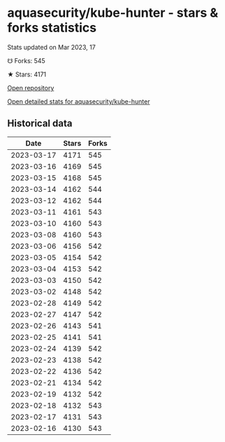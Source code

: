 # aquasecurity/kube-hunter - stars & forks statistics

Stats updated on Mar 2023, 17

☋ Forks: 545

★ Stars: 4171

[Open repository](https://github.com/aquasecurity/kube-hunter)

[Open detailed stats for aquasecurity/kube-hunter](https://reviewgithub.com/rep/aquasecurity/kube-hunter)

## Historical data
| Date | Stars | Forks |
|------|-------|-------|
| 2023-03-17 | 4171 | 545 | 
| 2023-03-16 | 4169 | 545 | 
| 2023-03-15 | 4168 | 545 | 
| 2023-03-14 | 4162 | 544 | 
| 2023-03-12 | 4162 | 544 | 
| 2023-03-11 | 4161 | 543 | 
| 2023-03-10 | 4160 | 543 | 
| 2023-03-08 | 4160 | 543 | 
| 2023-03-06 | 4156 | 542 | 
| 2023-03-05 | 4154 | 542 | 
| 2023-03-04 | 4153 | 542 | 
| 2023-03-03 | 4150 | 542 | 
| 2023-03-02 | 4148 | 542 | 
| 2023-02-28 | 4149 | 542 | 
| 2023-02-27 | 4147 | 542 | 
| 2023-02-26 | 4143 | 541 | 
| 2023-02-25 | 4141 | 541 | 
| 2023-02-24 | 4139 | 542 | 
| 2023-02-23 | 4138 | 542 | 
| 2023-02-22 | 4136 | 542 | 
| 2023-02-21 | 4134 | 542 | 
| 2023-02-19 | 4132 | 542 | 
| 2023-02-18 | 4132 | 543 | 
| 2023-02-17 | 4131 | 543 | 
| 2023-02-16 | 4130 | 543 | 

